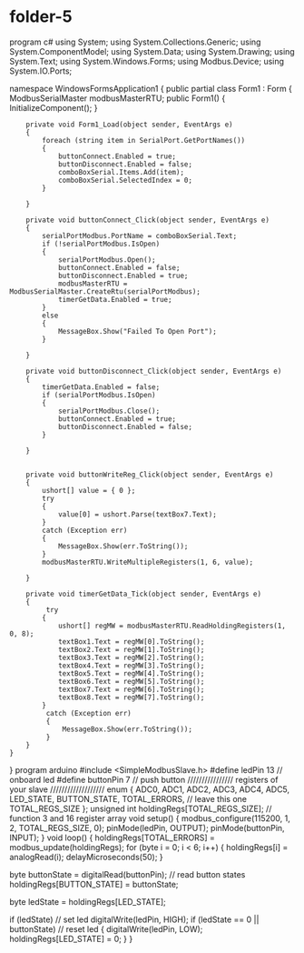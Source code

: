 # folder-5
program c#
using System;
using System.Collections.Generic;
using System.ComponentModel;
using System.Data;
using System.Drawing;
using System.Text;
using System.Windows.Forms;
using Modbus.Device;
using System.IO.Ports;



namespace WindowsFormsApplication1
{
    public partial class Form1 : Form 
    {
        ModbusSerialMaster modbusMasterRTU;
        public Form1()
        {
            InitializeComponent();
        }

        private void Form1_Load(object sender, EventArgs e)
        {
            foreach (string item in SerialPort.GetPortNames())
            {
                buttonConnect.Enabled = true;
                buttonDisconnect.Enabled = false;
                comboBoxSerial.Items.Add(item);
                comboBoxSerial.SelectedIndex = 0;
            }

        }

        private void buttonConnect_Click(object sender, EventArgs e)
        {
            serialPortModbus.PortName = comboBoxSerial.Text;
            if (!serialPortModbus.IsOpen)
            {
                serialPortModbus.Open();
                buttonConnect.Enabled = false;
                buttonDisconnect.Enabled = true;
                modbusMasterRTU = ModbusSerialMaster.CreateRtu(serialPortModbus);
                timerGetData.Enabled = true;
            }
            else
            {
                MessageBox.Show("Failed To Open Port");
            }

        }

        private void buttonDisconnect_Click(object sender, EventArgs e)
        {
            timerGetData.Enabled = false;
            if (serialPortModbus.IsOpen)
            {
                serialPortModbus.Close();
                buttonConnect.Enabled = true;
                buttonDisconnect.Enabled = false;
            }

        }

        
        private void buttonWriteReg_Click(object sender, EventArgs e)
        {
            ushort[] value = { 0 };
            try
            {
                value[0] = ushort.Parse(textBox7.Text);
            }
            catch (Exception err)
            {
                MessageBox.Show(err.ToString());
            }
            modbusMasterRTU.WriteMultipleRegisters(1, 6, value);

        }

        private void timerGetData_Tick(object sender, EventArgs e)
        {
             try
            {
                ushort[] regMW = modbusMasterRTU.ReadHoldingRegisters(1, 0, 8);
                textBox1.Text = regMW[0].ToString();
                textBox2.Text = regMW[1].ToString();
                textBox3.Text = regMW[2].ToString();
                textBox4.Text = regMW[3].ToString();
                textBox5.Text = regMW[4].ToString();
                textBox6.Text = regMW[5].ToString();
                textBox7.Text = regMW[6].ToString();
                textBox8.Text = regMW[7].ToString();
            }
             catch (Exception err)
             {
                 MessageBox.Show(err.ToString());
             }
        }                 
    }
}
program arduino
#include <SimpleModbusSlave.h>
#define ledPin 13 // onboard led
#define buttonPin 7 // push button
//////////////// registers of your slave /////////////////// 
enum
{
 ADC0,
 ADC1,
 ADC2,
 ADC3,
 ADC4,
 ADC5,
 LED_STATE,
 BUTTON_STATE,
 TOTAL_ERRORS,
 // leave this one
 TOTAL_REGS_SIZE
};
unsigned int holdingRegs[TOTAL_REGS_SIZE]; // function 3 and 16 register array 
void setup()
{
 modbus_configure(115200, 1, 2, TOTAL_REGS_SIZE, 0);
 pinMode(ledPin, OUTPUT);
 pinMode(buttonPin, INPUT);
}
void loop()
{
 holdingRegs[TOTAL_ERRORS] = modbus_update(holdingRegs); 
 for (byte i = 0; i < 6; i++)
 {
 holdingRegs[i] = analogRead(i);
 delayMicroseconds(50);
 }

 byte buttonState = digitalRead(buttonPin); // read button states 
  holdingRegs[BUTTON_STATE] = buttonState;

 byte ledState = holdingRegs[LED_STATE];

 if (ledState) // set led
 digitalWrite(ledPin, HIGH);
 if (ledState == 0 || buttonState) // reset led
 {
 digitalWrite(ledPin, LOW);
 holdingRegs[LED_STATE] = 0; 
 }
} 
